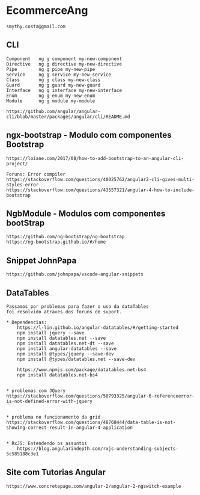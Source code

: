 # EcommerceAng
    smythy.costa@gmail.com




##  CLI  
    Component	ng g component my-new-component
    Directive	ng g directive my-new-directive
    Pipe	    ng g pipe my-new-pipe
    Service	    ng g service my-new-service
    Class	    ng g class my-new-class
    Guard	    ng g guard my-new-guard
    Interface	ng g interface my-new-interface
    Enum	    ng g enum my-new-enum
    Module	    ng g module my-module

    https://github.com/angular/angular-cli/blob/master/packages/angular/cli/README.md




## ngx-bootstrap - Modulo com componentes Bootstrap  
    https://loiane.com/2017/08/how-to-add-bootstrap-to-an-angular-cli-project/

    Foruns: Error compiler
    https://stackoverflow.com/questions/40025762/angular2-cli-gives-multi-styles-error
    https://stackoverflow.com/questions/43557321/angular-4-how-to-include-bootstrap




## NgbModule - Modulos com componentes bootStrap
    https://github.com/ng-bootstrap/ng-bootstrap
    https://ng-bootstrap.github.io/#/home




## Snippet JohnPapa
    https://github.com/johnpapa/vscode-angular-snippets




## DataTables
    Passamos por problemas para fazer o uso da dataTables
    foi resolvido atraves dos foruns de suport.

    * Dependencias:
        https://l-lin.github.io/angular-datatables/#/getting-started
        npm install jquery --save
        npm install datatables.net --save
        npm install datatables.net-dt --save
        npm install angular-datatables --save
        npm install @types/jquery --save-dev
        npm install @types/datatables.net --save-dev
    
        https://www.npmjs.com/package/datatables.net-bs4
        npm install datatables.net-bs4


    * problemas com JQuery
    https://stackoverflow.com/questions/50793325/angular-6-referenceerror-is-not-defined-error-with-jquery


    * problema no funcionamento da grid
    https://stackoverflow.com/questions/48768444/data-table-is-not-showing-correct-result-in-angular-4-application


    * RxJS: Entendendo os assuntos
        https://blog.angularindepth.com/rxjs-understanding-subjects-5c585188c3e1



## Site com Tutorias Angular
    https://www.concretepage.com/angular-2/angular-2-ngswitch-example